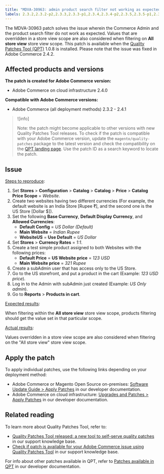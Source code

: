 ```yaml
---
title: "MDVA-30963: admin product search filter not working as expected"
labels: 2.3.2,2.3.2-p2,2.3.3,2.3.3-p1,2.3.4,2.3.4-p2,2.3.5,2.3.5-p1,2.3.5-p2,2.3.6,2.4.0,2.4.0-p1,2.4.1,2.4.1-p1,QPT 1.0.8,QPT patches,Magento Commerce,Magento Commerce Cloud,Quality Patches Tool,disabled,enabled,product search filter,Adobe Commerce,cloud infrastructure,on-premises
---
```


The MDVA-30963 patch solves the issue wherein the Commerce Admin and the product search filter do not work as expected. Values that are overridden in a store view scope are also considered when filtering on **All store view** store view scope. This patch is available when the [Quality Patches Tool (QPT)](https://support.magento.com/hc/en-us/articles/360047139492) 1.0.8 is installed. Please note that the issue was fixed in Adobe Commerce 2.4.2.

## Affected products and versions

**The patch is created for Adobe Commerce version:**

* Adobe Commerce on cloud infrastructure 2.4.0

**Compatible with Adobe Commerce versions:**

* Adobe Commerce (all deployment methods) 2.3.2 - 2.4.1

>![info]
>
>Note: the patch might become applicable to other versions with new Quality Patches Tool releases. To check if the patch is compatible with your Adobe Commerce version, update the `magento/quality-patches` package to the latest version and check the compatibility on the [QPT landing page](https://devdocs.magento.com/quality-patches/tool.html#patch-grid). Use the patch ID as a search keyword to locate the patch.

## Issue

<ins>Steps to reproduce</ins>:

1. Set **Stores** > **Configuration** > **Catalog** > **Catalog** > **Price** > **Catalog Price Scope** = *Website*.
1. Create two websites having two different currencies (For example, the default website is an India Store \[Rupee ₹\], and the second one is the US Store \[Dollar $\]).
1. Set the following **Base Currency**, **Default Display Currency**, and **Allowed Currencies**:
    * **Default Config** = *US Dollar (Default)*
    * **Main Website** = *Indian Rupee*
    * **WebsiteUS** = **Use Default** = *US Dollar*
1. Set **Stores** > **Currency Rates** = *1:1*.
1. Create a test simple product assigned to both Websites with the following prices:
    * **Default Price** = **US Website price** = *123 USD*
    * **Main Website price** = *321 Rupee*
1. Create a subAdmin user that has access only to the US Store.
1. Go to the US storefront, and put a product in the cart (Example: *123 USD price*).
1. Log in to the Admin with subAdmin just created (Example: *US Only admin*).
1. Go to **Reports** > **Products in cart**.

<ins>Expected results</ins>:

When filtering within the **All store view** store view scope, products filtering should get the value set in that particular scope.

<ins>Actual results</ins>:

Values overridden in a store view scope are also considered when filtering on the "All store view" store view scope.

## Apply the patch

To apply individual patches, use the following links depending on your deployment method:

* Adobe Commerce or Magento Open Source on-premises: [Software Update Guide > Apply Patches](https://devdocs.magento.com/guides/v2.4/comp-mgr/patching/mqp.html) in our developer documentation.
* Adobe Commerce on cloud infrastructure: [Upgrades and Patches > Apply Patches](https://devdocs.magento.com/cloud/project/project-patch.html) in our developer documentation.

## Related reading

To learn more about Quality Patches Tool, refer to:

* [Quality Patches Tool released: a new tool to self-serve quality patches](https://support.magento.com/hc/en-us/articles/360047139492) in our support knowledge base.
* [Check if patch is available for your Adobe Commerce issue using Quality Patches Tool](https://support.magento.com/hc/en-us/articles/360047125252) in our support knowledge base.

For info about other patches available in QPT, refer to [Patches available in QPT](https://devdocs.magento.com/quality-patches/tool.html#patch-grid) in our developer documentation.
